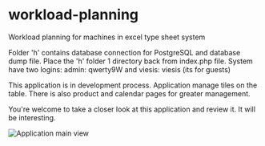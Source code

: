# workload-planning
Workload planning for machines in excel type sheet system

Folder 'h' contains database connection for PostgreSQL and database dump file. Place the 'h' folder 1 directory back from index.php file.
System have two logins: admin: qwerty9W and viesis: viesis (its for guests)

This application is in development process.
Application manage tiles on the table. There is also product and calendar pages for greater management.

You're welcome to take a closer look at this application and review it. It will be interesting.

![Application main view](https://cloud.githubusercontent.com/assets/7326650/12363401/66fbe728-bbd1-11e5-8d07-5452940d9517.PNG)

